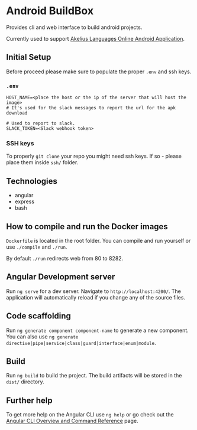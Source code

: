 # Android BuildBox

Provides cli and web interface to build android projects.

Currently used to support [Akelius Languages Online Android Application](https://github.com/Akelius-Languages-Online/university-language-app-android).

## Initial Setup

Before proceed please make sure to populate the proper `.env` and ssh keys.

### `.env`

```
HOST_NAME=<place the host or the ip of the server that will host the image>
# It's used for the slack messages to report the url for the apk download

# Used to report to slack.
SLACK_TOKEN=<Slack webhook token>
```

### SSH keys

To properly `git clone` your repo you might need ssh keys. If so - please place them inside `ssh/` folder.

## Technologies

- angular
- express
- bash

## How to compile and run the Docker images

`Dockerfile` is located in the root folder. You can compile and run yourself or use `./compile` and `./run`.

By default `./run` redirects web from 80 to 8282.

## Angular Development server

Run `ng serve` for a dev server. Navigate to `http://localhost:4200/`. The application will automatically reload if you change any of the source files.

## Code scaffolding

Run `ng generate component component-name` to generate a new component. You can also use `ng generate directive|pipe|service|class|guard|interface|enum|module`.

## Build

Run `ng build` to build the project. The build artifacts will be stored in the `dist/` directory.

## Further help

To get more help on the Angular CLI use `ng help` or go check out the [Angular CLI Overview and Command Reference](https://angular.io/cli) page.
